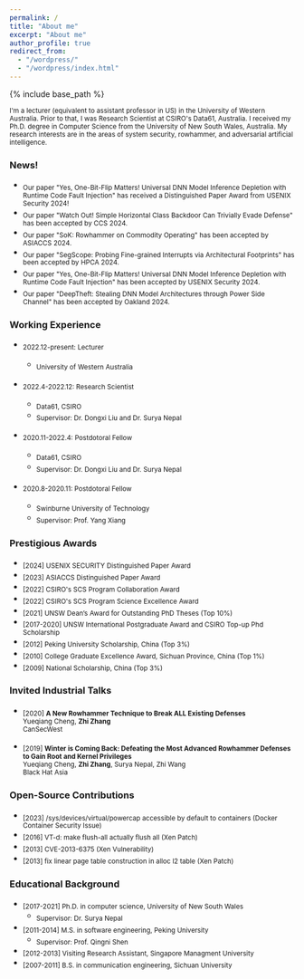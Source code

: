 ```yaml
---
permalink: /
title: "About me"
excerpt: "About me"
author_profile: true
redirect_from: 
  - "/wordpress/"
  - "/wordpress/index.html"
---
```


{% include base_path %}

 
<sub> I'm a lecturer (equivalent to assistant professor in US) in the University of Western Australia. Prior to that, I was Research Scientist at CSIRO's Data61, Australia. I received my Ph.D. degree in Computer Science from the University of New South Wales, Australia. My research interests are in the areas of system security, rowhammer, and adversarial artificial intelligence.

### News!
- <sub>Our paper "Yes, One-Bit-Flip Matters! Universal DNN Model Inference Depletion with Runtime Code Fault Injection" has received a Distinguished Paper Award from USENIX Security 2024!
- <sub>Our paper "Watch Out! Simple Horizontal Class Backdoor Can Trivially Evade Defense" has been accepted by CCS 2024. 
- <sub>Our paper "SoK: Rowhammer on Commodity Operating" has been accepted by ASIACCS 2024. 
- <sub>Our paper "SegScope: Probing Fine-grained Interrupts via Architectural Footprints" has been accepted by HPCA 2024.
- <sub>Our paper "Yes, One-Bit-Flip Matters! Universal DNN Model Inference Depletion with Runtime Code Fault Injection" has been accepted by USENIX Security 2024.
- <sub>Our paper "DeepTheft: Stealing DNN Model Architectures through Power Side Channel" has been accepted by Oakland 2024.



### Working Experience
* <sub> 2022.12-present: Lecturer </sub>
  * <sub> University of Western Australia </sub>

* <sub> 2022.4-2022.12: Research Scientist </sub>
  * <sub> Data61, CSIRO </sub>
  * <sub> Supervisor: Dr. Dongxi Liu and Dr. Surya Nepal </sub>

* <sub> 2020.11-2022.4: Postdotoral Fellow </sub>
  * <sub> Data61, CSIRO </sub>
  * <sub> Supervisor: Dr. Dongxi Liu and Dr. Surya Nepal </sub>
  
* <sub> 2020.8-2020.11: Postdotoral Fellow </sub>
  * <sub> Swinburne University of Technology </sub>
  * <sub> Supervisor: Prof. Yang Xiang </sub>  

### Prestigious Awards
* <sub> [2024] USENIX SECURITY Distinguished Paper Award </sub>
* <sub> [2023] ASIACCS Distinguished Paper Award </sub>
* <sub> [2022] CSIRO's SCS Program Collaboration Award </sub>
* <sub> [2022] CSIRO's SCS Program Science Excellence Award </sub>
* <sub> [2021] UNSW Dean’s Award for Outstanding PhD Theses (Top 10%) </sub>
* <sub> [2017-2020] UNSW International Postgraduate Award and CSIRO Top-up Phd Scholarship </sub>
* <sub> [2012] Peking University Scholarship, China (Top 3%) </sub>
* <sub> [2010] College Graduate Excellence Award, Sichuan Province, China (Top 1%) </sub>
* <sub> [2009] National Scholarship, China (Top 3%) </sub>

### Invited Industrial Talks
- <sub> [2020] **A New Rowhammer Technique to Break ALL Existing Defenses** <br/>
   Yueqiang Cheng, **Zhi Zhang** <br/>
   CanSecWest <br/>
   
- <sub> [2019] **Winter is Coming Back: Defeating the Most Advanced Rowhammer Defenses to Gain Root and Kernel Privileges** <br/>
      Yueqiang Cheng, **Zhi Zhang**, Surya Nepal, Zhi Wang <br/>
      Black Hat Asia <br/>
      
### Open-Source Contributions
- <sub> [2023] /sys/devices/virtual/powercap accessible by default to containers (Docker Container Security Issue) <br/>
- <sub> [2016] VT-d: make flush-all actually flush all (Xen Patch) <br/>
- <sub> [2013] CVE-2013-6375 (Xen Vulnerability) <br/>
- <sub> [2013] fix linear page table construction in alloc l2 table (Xen Patch) <br/>

### Educational Background
* <sub> [2017-2021] Ph.D. in computer science, University of New South Wales </sub>
  * <sub> Supervisor: Dr. Surya Nepal  </sub>
* <sub> [2011-2014] M.S. in software engineering, Peking University </sub>
  * <sub> Supervisor: Prof. Qingni Shen  </sub>
* <sub> [2012-2013] Visiting Research Assistant, Singapore Managment University </sub>
* <sub> [2007-2011] B.S. in communication engineering, Sichuan University </sub>








